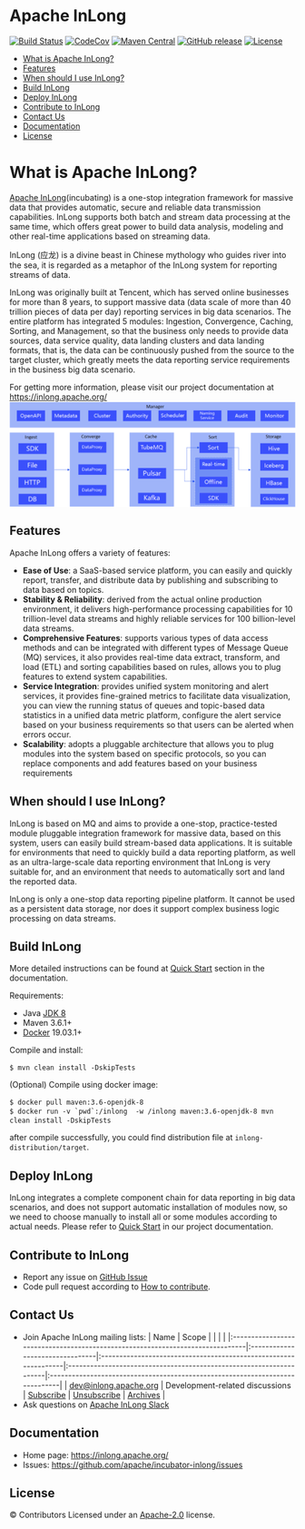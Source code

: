 <!--

    Licensed to the Apache Software Foundation (ASF) under one
    or more contributor license agreements.  See the NOTICE file
    distributed with this work for additional information
    regarding copyright ownership.  The ASF licenses this file
    to you under the Apache License, Version 2.0 (the
    "License"); you may not use this file except in compliance
    with the License.  You may obtain a copy of the License at

      http://www.apache.org/licenses/LICENSE-2.0

    Unless required by applicable law or agreed to in writing,
    software distributed under the License is distributed on an
    "AS IS" BASIS, WITHOUT WARRANTIES OR CONDITIONS OF ANY
    KIND, either express or implied.  See the License for the
    specific language governing permissions and limitations
    under the License.

-->


# Apache InLong
[![Build Status](https://travis-ci.org/apache/incubator-inlong.svg?branch=master)](https://github.com/apache/incubator-inlong/actions)
[![CodeCov](https://codecov.io/gh/apache/incubator-inlong/branch/master/graph/badge.svg)](https://codecov.io/gh/apache/incubator-inlong)
[![Maven Central](https://maven-badges.herokuapp.com/maven-central/org.apache.inlong/inlong/badge.svg)](http://search.maven.org/#search%7Cga%7C1%7Corg.apache.inlong)
[![GitHub release](https://img.shields.io/badge/release-download-orange.svg)](https://inlong.apache.org/download/main)
[![License](https://img.shields.io/badge/license-Apache%202-4EB1BA.svg)](https://www.apache.org/licenses/LICENSE-2.0.html)


- [What is Apache InLong?](#what-is-apache-inlong)
- [Features](#features)
- [When should I use InLong?](#when-should-i-use-inlong)
- [Build InLong](#build-inlong)
- [Deploy InLong](#deploy-inlong)
- [Contribute to InLong](#contribute-to-inlong)
- [Contact Us](#contact-us)
- [Documentation](#documentation)
- [License](#license)

# What is Apache InLong?
[Apache InLong](https://inlong.apache.org)(incubating) is a one-stop integration framework for massive data that provides automatic, secure and reliable data transmission capabilities. InLong supports both batch and stream data processing at the same time, which offers great power to build data analysis, modeling and other real-time  applications based on streaming data.

InLong (应龙) is a divine beast in Chinese mythology who guides river into the sea, it is regarded as a metaphor of the InLong system for reporting streams of data.

InLong was originally built at Tencent, which has served online businesses for more than 8 years, to support massive data (data scale of more than 40 trillion pieces of data per day) reporting services in big data scenarios. The entire platform has integrated 5 modules:  Ingestion, Convergence, Caching, Sorting, and Management, so that the business only needs to provide data sources, data service quality, data landing clusters and data landing formats, that is, the data can be continuously pushed from the source to the target cluster, which greatly meets the data reporting service requirements in the business big data scenario.

For getting more information, please visit our project documentation at https://inlong.apache.org/
<img src="https://github.com/apache/incubator-inlong-website/blob/master/static/img/inlong-structure-en.png" align="center" alt="Apache InLong"/>


## Features
Apache InLong offers a variety of features:
* **Ease of Use**: a SaaS-based service platform, you can easily and quickly report, transfer, and distribute data by publishing and subscribing to data based on topics.
* **Stability & Reliability**: derived from the actual online production environment, it delivers high-performance processing capabilities for 10 trillion-level data streams and highly reliable services for 100 billion-level data streams.
* **Comprehensive Features**: supports various types of data access methods and can be integrated with different types of Message Queue (MQ) services, it also provides real-time data extract, transform, and load (ETL) and sorting capabilities based on rules, allows you to plug features to extend system capabilities.
* **Service Integration**: provides unified system monitoring and alert services, it provides fine-grained metrics to facilitate data visualization, you can view the running status of queues and topic-based data statistics in a unified data metric platform, configure the alert service based on your business requirements so that users can be alerted when errors occur.
* **Scalability**: adopts a pluggable architecture that allows you to plug modules into the system based on specific protocols, so you can replace components and add features based on your business requirements


## When should I use InLong?
InLong is based on MQ and aims to provide a one-stop, practice-tested module pluggable integration framework for massive data, based on this system, users can easily build stream-based data applications. It is suitable for environments that need to quickly build a data reporting platform, as well as an ultra-large-scale data reporting environment that InLong is very suitable for, and an environment that needs to automatically sort and land the reported data.

InLong is only a one-stop data reporting pipeline platform. It cannot be used as a persistent data storage, nor does it support complex business logic processing on data streams.

## Build InLong
More detailed instructions can be found at [Quick Start](https://inlong.apache.org/docs/user_guide/quick_start) section in the documentation.

Requirements:
- Java [JDK 8](https://adoptopenjdk.net/?variant=openjdk8)
- Maven 3.6.1+
- [Docker](https://docs.docker.com/engine/install/) 19.03.1+

Compile and install:
```
$ mvn clean install -DskipTests
```
(Optional) Compile using docker image:
```
$ docker pull maven:3.6-openjdk-8
$ docker run -v `pwd`:/inlong  -w /inlong maven:3.6-openjdk-8 mvn clean install -DskipTests
```
after compile successfully, you could find distribution file at `inlong-distribution/target`.

## Deploy InLong
InLong integrates a complete component chain for data reporting in big data scenarios, and does not support automatic installation of modules now, so we need to choose manually to install all or some modules according to actual needs. Please refer to [Quick Start](https://inlong.apache.org/docs/user_guide/quick_start) in our project documentation.

## Contribute to InLong
- Report any issue on [GitHub Issue](https://github.com/apache/incubator-inlong/issues)
- Code pull request according to [How to contribute](https://inlong.apache.org/development/how-to-contribute).

## Contact Us
- Join Apache InLong mailing lists:
    | Name                                                                          | Scope                           |                                                                 |                                                                     |                                                                              |
    |:------------------------------------------------------------------------------|:--------------------------------|:----------------------------------------------------------------|:--------------------------------------------------------------------|:-----------------------------------------------------------------------------|
    | [dev@inlong.apache.org](mailto:dev@inlong.apache.org)     | Development-related discussions | [Subscribe](mailto:dev-subscribe@inlong.apache.org)   | [Unsubscribe](mailto:dev-unsubscribe@inlong.apache.org)   | [Archives](http://mail-archives.apache.org/mod_mbox/inlong-dev/)   |
- Ask questions on [Apache InLong Slack](https://the-asf.slack.com/archives/C01QAG6U00L)

## Documentation
- Home page: https://inlong.apache.org/
- Issues: https://github.com/apache/incubator-inlong/issues

## License
© Contributors Licensed under an [Apache-2.0](LICENSE) license.


